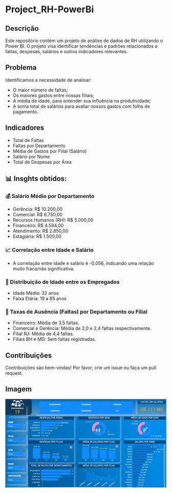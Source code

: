 # Project_RH-PowerBi

## Descrição

Este repositório contém um projeto de análise de dados de RH utilizando o Power BI. O projeto visa identificar tendências e padrões relacionados a faltas, despesas, salários e outros indicadores relevantes.

## Problema

Identificamos a necessidade de analisar:
- O maior número de faltas;
- Os maiores gastos entre nossas filiais;
- A média de idade, para entender sua influência na produtividade;
- A soma total de salários para avaliar nossos gastos com folha de pagamento.

## Indicadores

- Total de Faltas
- Faltas por Departamento
- Média de Gastos por Filial (Salário)
- Salário por Nome
- Total de Despesas por Área

## 📊 Insghts obtidos:

### 💰 Salário Médio por Departamento
- Gerência: R$ 10.200,00
- Comercial: R$ 6.750,00
- Recursos Humanos (RH): R$ 5.000,00
- Financeiro: R$ 4.594,00
- Atendimento: R$ 2.850,00
- Estagiária: R$ 1.500,00

### 📈 Correlação entre Idade e Salário
- A correlação entre idade e salário é -0.056, indicando uma relação muito fraca/não significativa.


### 👥 Distribuição de Idade entre os Empregados
- Idade Média: 32 anos
- Faixa Etária: 19 a 65 anos

### 📅 Taxas de Ausência (Faltas) por Departamento ou Filial
- Financeiro: Média de 3,5 faltas.
- Comercial e Gerência: Média de 2,0 e 2,4 faltas respectivamente.
- Filial RJ: Média de 4,4 faltas.
- Filiais BH e MG: Sem faltas registradas.


## Contribuições

Contribuições são bem-vindas! Por favor, crie um issue ou faça um pull request.

## Imagem
![Imagem do dashboard](https://github.com/jaianaaraujo/Project_RH-PowerBi/raw/main/imagem%20do%20dashboard.jpeg)

